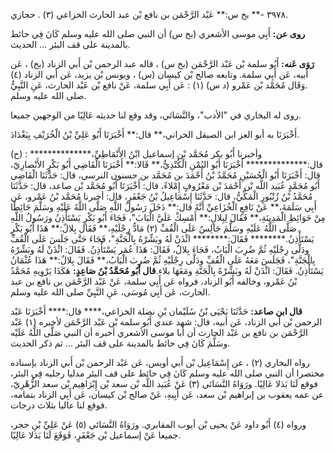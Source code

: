٣٩٧٨ -** بخ س:** عَبْد الرَّحْمَن بن نافع بْن عبد الحارث الخزاعي (٣) . حجازي.

**روى عن:** أَبِي موسى الأشعري (بخ س) أن النبي صلى الله عليه وسلم كَانَ فِي حائط بالمدينة على قف البئر ... الحديث.

**رَوَى عَنه:** أَبُو سلمة بْن عَبْد الرَّحْمَن (بخ س) ، قاله عبد الرحمن بْن أَبي الزناد (بخ) ، عَن أبيه، عَن أَبِي سلمة. وتابعه صالح بْن كيسان (س) ، ويونس بْن يزيد، عَن أبي الزناد (٤) .وَقَال مُحَمَّد بْن عَمْرو (د س) (١) : عَن أَبِي سلمة، عَنْ نافع بْن عَبْد الحارث، عَنِ النَّبِيُّ صلى الله عليه وسلم.

روى له البخاري في "الأدب"، والنَّسَائي، وقد وقع لنا حديثه عَالِيًا من الوجهين جميعا.

أَخْبَرَنَا به أبو العز ابن الصيقل الحراني،** قال:** أَخْبَرَنَا أَبُو عَلِيِّ بْنُ الْخُرَيْفِ بِبَغْدَادَ.

(ح) : وأخبرنا أَبُو بكر مُحَمَّد بْن إسماعيل ابْنُ الأَنْمَاطِيِّ،************** قال:************** أَخْبَرَنَا أَبُو اليُمْنِ الْكُنْدِيُّ،** قَالا:** أَخْبَرَنَا الْقَاضِي أَبُو بَكْرٍ الأَنْصارِيّ، قال: أَخْبَرَنَا أَبُو الْحُسَيْنِ مُحَمَّدُ بْنُ أَحْمَدَ بن مُحَمَّد بن حسنون النرسي، قال: حَدَّثَنَا الْقَاضِي أَبُو مُحَمَّدٍ عُبَيد اللَّه بْن أَحْمَدَ بْن مَعْرُوفٍ إِمْلاءً، قال: أَخْبَرَنَا أَبُو مُحَمَّد بْن صاعد، قال: حَدَّثَنَا مُحَمَّدُ بْنُ زُنْبُورٍ الْمَكِّيُّ، قال: حَدَّثَنَا إِسْمَاعِيلُ بْنُ جَعْفَرٍ، قال: أخبرنا مُحَمَّد بْنُ عَمْرو، عَن أَبِي سَلَمَةَ،** عَنْ نَافِعٍ الْخُزَاعِيِّ أَنَّهُ قال:** دَخَلَ رَسُولُ اللَّهِ صَلَّى اللَّهُ عَلَيْهِ وسَلَّمَ حَائِطًا مِنْ حَوَائِطِ الْمَدِينَةِ،** فَقَالَ لِبِلالٍ:** أَمْسِكْ عَلَيَّ الْبَابَ"، فَجَاءَ أَبُو بَكْرٍ يَسْتَأْذِنُ ورَسُولُ اللَّهِ صَلَّى اللَّهُ عَلَيْهِ وسَلَّمَ جَالِسٌ عَلَى الْقُفِّ (٢) مَادٌّ رِجْلَيْهِ،** فَقَال بِلالٌ:** هَذَا أَبُو بَكْرٍ يَسْتَأْذِنُ.******** فَقَالَ:******** ائْذَنْ لَهُ وبَشِّرْهُ بِالْجَنَّةِ"، فَجَاءَ حَتَّى جَلَسَ عَلَى الْقُفِّ ودَلَّى رِجْلَيْهِ ثُمَّ ضُرِبَ الْبَابُ، فَجَاءَ بِلالٌ، فَقَالَ: هَذَا عُمَر يَسْتَأْذِنُ. فَقَالَ: ائْذَنْ لَهُ وبَشِّرْهُ بِالْجَنَّةِ"، فَجَلَسَ مَعَهُ عَلَى الْقُفِّ ودَلَّى رِجْلَيْهِ ثُمَّ ضُرِبَ الْبَابُ،** فَقَالَ بِلالٌ:** هَذَا عُثْمَانُ يَسْتَأْذِنُ. فَقَالَ: ائْذَنْ لَهُ وبَشِّرْهُ بِالْجَنَّةِ ومَعَهَا بلاء.**قال أَبُو مُحَمَّدُ بْنُ صَاعِدٍ:** هَكَذَا يَرْوِيهِ مُحَمَّدُ بْنُ عَمْرو، وخالفه أَبُو الزناد، فرواه عَن أَبِي سلمة، عَنْ عَبْد الرَّحْمَن بن نافع بن عبد الحارث، عَن أَبِي مُوسَى، عَنِ النَّبِيِّ صلى الله عليه وسلم.

**قال ابن صاعد:** حَدَّثَنَا يَحْيَى بْنُ سُلَيْمان بْنِ نضلة الخزاعي،**** قال:**** أَخْبَرَنَا عَبْد الرحمن بْن أَبي الزناد، عَن أبيه، قال: شهد عندي أَبُو سلمة بْن عَبْد الرَّحْمَن لأخبره (١) عَبْد الرَّحْمَن بن نافع بن عَبْد الحارث أن أبا موسى الأشعري أخبره أن النبي صَلَّى اللَّهُ عَلَيْه وسَلَّمَ كَانَ فِي حائط بالمدينة على قف البئر ... ثم ذكر الحديث.

رواه البخاري (٢) ، عن إِسْمَاعِيل بْن أَبي أويس، عَن عَبْد الرحمن بْن أَبي الزناد بإسناده مختصرا أن النبي صلى الله عليه وسلم كَانَ فِي حائط على قف البئر مدليا رجليه فِي البئر، فوقع لَنَا بَدَلا عَالِيًا. ورَوَاهُ النَّسَائي (٣) عَنْ عُبَيد اللَّه بْن سعد بْن إِبْرَاهِيم بْن سعد الزُّهْرِيّ، عن عمه يعقوب بن إبراهيم بْن سعد، عَن أَبِيهِ، عَنْ صالح بْن كيسان، عَن أَبِي الزناد بتمامه، فوقع لنا عاليا بثلاث درجات.

ورواه (٤) أَبُو داود عَنْ يحيى بْن أيوب المقابري. ورَوَاهُ النَّسَائي (٥) عَنْ عَلِيِّ بْنِ حجر، جميعا عَنْ إسماعيل بْن جَعْفَرٍ، فَوَقَعَ لَنَا بَدَلا عَالِيًا.